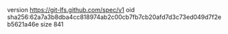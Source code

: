 version https://git-lfs.github.com/spec/v1
oid sha256:62a7a3b8dba4cc818974ab2c00cb7fb7cb20afd7d3c73ed049d7f2eb5621a46e
size 841
